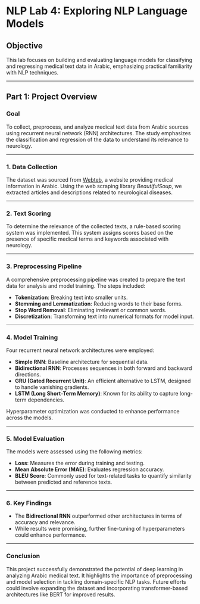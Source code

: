 # NLP Lab 4: Exploring NLP Language Models

## Objective

This lab focuses on building and evaluating language models for classifying and regressing medical text data in Arabic, emphasizing practical familiarity with NLP techniques.

---

## Part 1: Project Overview

### **Goal**

To collect, preprocess, and analyze medical text data from Arabic sources using recurrent neural network (RNN) architectures. The study emphasizes the classification and regression of the data to understand its relevance to neurology.

---

### **1. Data Collection**

The dataset was sourced from [Webteb](https://www.webteb.com/neurology/diseases), a website providing medical information in Arabic. Using the web scraping library *BeautifulSoup*, we extracted articles and descriptions related to neurological diseases.

---

### **2. Text Scoring**

To determine the relevance of the collected texts, a rule-based scoring system was implemented. This system assigns scores based on the presence of specific medical terms and keywords associated with neurology.

---

### **3. Preprocessing Pipeline**

A comprehensive preprocessing pipeline was created to prepare the text data for analysis and model training. The steps included:  
- **Tokenization**: Breaking text into smaller units.  
- **Stemming and Lemmatization**: Reducing words to their base forms.  
- **Stop Word Removal**: Eliminating irrelevant or common words.  
- **Discretization**: Transforming text into numerical formats for model input.

---

### **4. Model Training**

Four recurrent neural network architectures were employed:  
- **Simple RNN**: Baseline architecture for sequential data.  
- **Bidirectional RNN**: Processes sequences in both forward and backward directions.  
- **GRU (Gated Recurrent Unit)**: An efficient alternative to LSTM, designed to handle vanishing gradients.  
- **LSTM (Long Short-Term Memory)**: Known for its ability to capture long-term dependencies.  

Hyperparameter optimization was conducted to enhance performance across the models.

---

### **5. Model Evaluation**

The models were assessed using the following metrics:  
- **Loss**: Measures the error during training and testing.  
- **Mean Absolute Error (MAE)**: Evaluates regression accuracy.  
- **BLEU Score**: Commonly used for text-related tasks to quantify similarity between predicted and reference texts.

---

### **6. Key Findings**

- The **Bidirectional RNN** outperformed other architectures in terms of accuracy and relevance.  
- While results were promising, further fine-tuning of hyperparameters could enhance performance.  

---

### **Conclusion**

This project successfully demonstrated the potential of deep learning in analyzing Arabic medical text. It highlights the importance of preprocessing and model selection in tackling domain-specific NLP tasks. Future efforts could involve expanding the dataset and incorporating transformer-based architectures like BERT for improved results.
